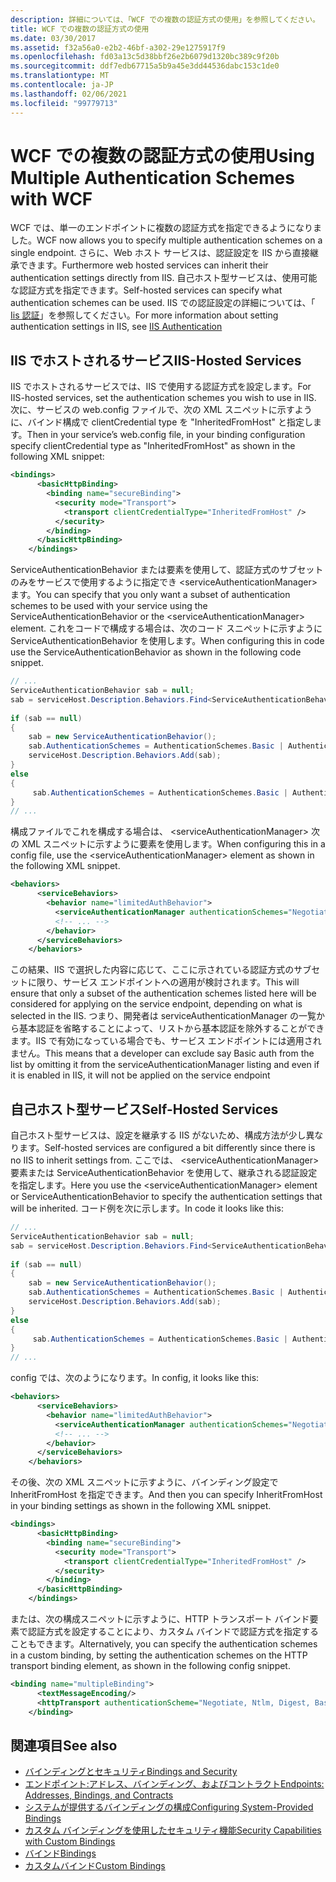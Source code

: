 ```yaml
---
description: 詳細については、「WCF での複数の認証方式の使用」を参照してください。
title: WCF での複数の認証方式の使用
ms.date: 03/30/2017
ms.assetid: f32a56a0-e2b2-46bf-a302-29e1275917f9
ms.openlocfilehash: fd03a13c5d38bbf26e2b6079d1320bc389c9f20b
ms.sourcegitcommit: ddf7edb67715a5b9a45e3dd44536dabc153c1de0
ms.translationtype: MT
ms.contentlocale: ja-JP
ms.lasthandoff: 02/06/2021
ms.locfileid: "99779713"
---
```

# <a name="using-multiple-authentication-schemes-with-wcf"></a><span data-ttu-id="96e87-103">WCF での複数の認証方式の使用</span><span class="sxs-lookup"><span data-stu-id="96e87-103">Using Multiple Authentication Schemes with WCF</span></span>

<span data-ttu-id="96e87-104">WCF では、単一のエンドポイントに複数の認証方式を指定できるようになりました。</span><span class="sxs-lookup"><span data-stu-id="96e87-104">WCF now allows you to specify multiple authentication schemes on a single endpoint.</span></span> <span data-ttu-id="96e87-105">さらに、Web ホスト サービスは、認証設定を IIS から直接継承できます。</span><span class="sxs-lookup"><span data-stu-id="96e87-105">Furthermore web hosted services can inherit their authentication settings directly from IIS.</span></span> <span data-ttu-id="96e87-106">自己ホスト型サービスは、使用可能な認証方式を指定できます。</span><span class="sxs-lookup"><span data-stu-id="96e87-106">Self-hosted services can specify what authentication schemes can be used.</span></span> <span data-ttu-id="96e87-107">IIS での認証設定の詳細については、「 [Iis 認証](https://go.microsoft.com/fwlink/?LinkId=232458)」を参照してください。</span><span class="sxs-lookup"><span data-stu-id="96e87-107">For more information about setting authentication settings in IIS, see [IIS Authentication](https://go.microsoft.com/fwlink/?LinkId=232458)</span></span>  
  
## <a name="iis-hosted-services"></a><span data-ttu-id="96e87-108">IIS でホストされるサービス</span><span class="sxs-lookup"><span data-stu-id="96e87-108">IIS-Hosted Services</span></span>  

 <span data-ttu-id="96e87-109">IIS でホストされるサービスでは、IIS で使用する認証方式を設定します。</span><span class="sxs-lookup"><span data-stu-id="96e87-109">For IIS-hosted services, set the authentication schemes you wish to use in IIS.</span></span> <span data-ttu-id="96e87-110">次に、サービスの web.config ファイルで、次の XML スニペットに示すように、バインド構成で clientCredential type を "InheritedFromHost" と指定します。</span><span class="sxs-lookup"><span data-stu-id="96e87-110">Then in your service’s web.config file, in your binding configuration specify clientCredential type as "InheritedFromHost" as shown in the following XML snippet:</span></span>  
  
```xml  
<bindings>  
      <basicHttpBinding>  
        <binding name="secureBinding">  
          <security mode="Transport">  
            <transport clientCredentialType="InheritedFromHost" />  
          </security>  
        </binding>  
      </basicHttpBinding>  
    </bindings>  
```  
  
 <span data-ttu-id="96e87-111">ServiceAuthenticationBehavior または要素を使用して、認証方式のサブセットのみをサービスで使用するように指定でき \<serviceAuthenticationManager> ます。</span><span class="sxs-lookup"><span data-stu-id="96e87-111">You can specify that you only want a subset of authentication schemes to be used with your service using the ServiceAuthenticationBehavior or the \<serviceAuthenticationManager> element.</span></span> <span data-ttu-id="96e87-112">これをコードで構成する場合は、次のコード スニペットに示すように ServiceAuthenticationBehavior を使用します。</span><span class="sxs-lookup"><span data-stu-id="96e87-112">When configuring this in code use the ServiceAuthenticationBehavior as shown in the following code snippet.</span></span>  
  
```csharp  
// ...  
ServiceAuthenticationBehavior sab = null;  
sab = serviceHost.Description.Behaviors.Find<ServiceAuthenticationBehavior>();  
  
if (sab == null)  
{  
    sab = new ServiceAuthenticationBehavior();  
    sab.AuthenticationSchemes = AuthenticationSchemes.Basic | AuthenticationSchemes.Negotiate | AuthenticationSchemes.Digest;  
    serviceHost.Description.Behaviors.Add(sab);  
}  
else  
{  
     sab.AuthenticationSchemes = AuthenticationSchemes.Basic | AuthenticationSchemes.Negotiate | AuthenticationSchemes.Digest;  
}  
// ...  
```  
  
 <span data-ttu-id="96e87-113">構成ファイルでこれを構成する場合は、 \<serviceAuthenticationManager> 次の XML スニペットに示すように要素を使用します。</span><span class="sxs-lookup"><span data-stu-id="96e87-113">When configuring this in a config file, use the \<serviceAuthenticationManager> element as shown in the following XML snippet.</span></span>  
  
```xml  
<behaviors>  
      <serviceBehaviors>  
        <behavior name="limitedAuthBehavior">  
          <serviceAuthenticationManager authenticationSchemes="Negotiate, Digest, Basic"/>  
          <!-- ... -->  
        </behavior>  
      </serviceBehaviors>  
    </behaviors>  
```  
  
 <span data-ttu-id="96e87-114">この結果、IIS で選択した内容に応じて、ここに示されている認証方式のサブセットに限り、サービス エンドポイントへの適用が検討されます。</span><span class="sxs-lookup"><span data-stu-id="96e87-114">This will ensure that only a subset of the authentication schemes listed here will be considered for applying on the service endpoint, depending on what is selected in the IIS.</span></span> <span data-ttu-id="96e87-115">つまり、開発者は serviceAuthenticationManager の一覧から基本認証を省略することによって、リストから基本認証を除外することができます。IIS で有効になっている場合でも、サービス エンドポイントには適用されません。</span><span class="sxs-lookup"><span data-stu-id="96e87-115">This means that a developer can exclude say Basic auth from the list by omitting it from the serviceAuthenticationManager listing and even if it is enabled in IIS, it will not be applied on the service endpoint</span></span>  
  
## <a name="self-hosted-services"></a><span data-ttu-id="96e87-116">自己ホスト型サービス</span><span class="sxs-lookup"><span data-stu-id="96e87-116">Self-Hosted Services</span></span>  

 <span data-ttu-id="96e87-117">自己ホスト型サービスは、設定を継承する IIS がないため、構成方法が少し異なります。</span><span class="sxs-lookup"><span data-stu-id="96e87-117">Self-hosted services are configured a bit differently since there is no IIS to inherit settings from.</span></span> <span data-ttu-id="96e87-118">ここでは、 \<serviceAuthenticationManager> 要素または ServiceAuthenticationBehavior を使用して、継承される認証設定を指定します。</span><span class="sxs-lookup"><span data-stu-id="96e87-118">Here you use the \<serviceAuthenticationManager> element or ServiceAuthenticationBehavior to specify the authentication settings that will be inherited.</span></span> <span data-ttu-id="96e87-119">コード例を次に示します。</span><span class="sxs-lookup"><span data-stu-id="96e87-119">In code it looks like this:</span></span>  
  
```csharp  
// ...  
ServiceAuthenticationBehavior sab = null;  
sab = serviceHost.Description.Behaviors.Find<ServiceAuthenticationBehavior>();  
  
if (sab == null)  
{  
    sab = new ServiceAuthenticationBehavior();  
    sab.AuthenticationSchemes = AuthenticationSchemes.Basic | AuthenticationSchemes.Negotiate | AuthenticationSchemes.Digest;  
    serviceHost.Description.Behaviors.Add(sab);  
}  
else  
{  
     sab.AuthenticationSchemes = AuthenticationSchemes.Basic | AuthenticationSchemes.Negotiate | AuthenticationSchemes.Digest;  
}  
// ...  
```  
  
 <span data-ttu-id="96e87-120">config では、次のようになります。</span><span class="sxs-lookup"><span data-stu-id="96e87-120">In config, it looks like this:</span></span>  
  
```xml  
<behaviors>  
      <serviceBehaviors>  
        <behavior name="limitedAuthBehavior">  
          <serviceAuthenticationManager authenticationSchemes="Negotiate, Digest, Basic"/>  
          <!-- ... -->  
        </behavior>  
      </serviceBehaviors>  
    </behaviors>  
```  
  
 <span data-ttu-id="96e87-121">その後、次の XML スニペットに示すように、バインディング設定で InheritFromHost を指定できます。</span><span class="sxs-lookup"><span data-stu-id="96e87-121">And then you can specify InheritFromHost in your binding settings as shown in the following XML snippet.</span></span>  
  
```xml  
<bindings>  
      <basicHttpBinding>  
        <binding name="secureBinding">  
          <security mode="Transport">  
            <transport clientCredentialType="InheritedFromHost" />  
          </security>  
        </binding>  
      </basicHttpBinding>  
    </bindings>  
```  
  
 <span data-ttu-id="96e87-122">または、次の構成スニペットに示すように、HTTP トランスポート バインド要素で認証方式を設定することにより、カスタム バインドで認証方式を指定することもできます。</span><span class="sxs-lookup"><span data-stu-id="96e87-122">Alternatively, you can specify the authentication schemes in a custom binding, by setting the authentication schemes on the HTTP transport binding element, as shown in the following config snippet.</span></span>  
  
```xml  
<binding name="multipleBinding">  
      <textMessageEncoding/>  
      <httpTransport authenticationScheme="Negotiate, Ntlm, Digest, Basic" />  
    </binding>  
```  
  
## <a name="see-also"></a><span data-ttu-id="96e87-123">関連項目</span><span class="sxs-lookup"><span data-stu-id="96e87-123">See also</span></span>

- [<span data-ttu-id="96e87-124">バインディングとセキュリティ</span><span class="sxs-lookup"><span data-stu-id="96e87-124">Bindings and Security</span></span>](bindings-and-security.md)
- [<span data-ttu-id="96e87-125">エンドポイント:アドレス、バインディング、およびコントラクト</span><span class="sxs-lookup"><span data-stu-id="96e87-125">Endpoints: Addresses, Bindings, and Contracts</span></span>](endpoints-addresses-bindings-and-contracts.md)
- [<span data-ttu-id="96e87-126">システムが提供するバインディングの構成</span><span class="sxs-lookup"><span data-stu-id="96e87-126">Configuring System-Provided Bindings</span></span>](configuring-system-provided-bindings.md)
- [<span data-ttu-id="96e87-127">カスタム バインディングを使用したセキュリティ機能</span><span class="sxs-lookup"><span data-stu-id="96e87-127">Security Capabilities with Custom Bindings</span></span>](security-capabilities-with-custom-bindings.md)
- [<span data-ttu-id="96e87-128">バインド</span><span class="sxs-lookup"><span data-stu-id="96e87-128">Bindings</span></span>](bindings.md)
- [<span data-ttu-id="96e87-129">カスタムバインド</span><span class="sxs-lookup"><span data-stu-id="96e87-129">Custom Bindings</span></span>](../extending/custom-bindings.md)
